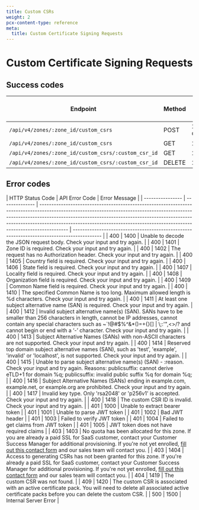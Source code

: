 ```yaml
---
title: Custom CSRs
weight: 2
pcx-content-type: reference
meta:
  title: Custom Certificate Signing Requests
---
```


# Custom Certificate Signing Requests

## Success codes

| Endpoint                                            | Method | HTTP Status Code |
| --------------------------------------------------- | ------ | ---------------- |
| `/api/v4/zones/:zone_id/custom_csrs`                | POST   | 201 Created      |
| `/api/v4/zones/:zone_id/custom_csrs`                | GET    | 200 OK           |
| `/api/v4/zones/:zone_id/custom_csrs/:custom_csr_id` | GET    | 200 OK           |
| `/api/v4/zones/:zone_id/custom_csrs/:custom_csr_id` | DELETE | 200 OK           |

## Error codes

| HTTP Status Code | API Error Code | Error Message                                                                                                                                                                                                                                                                                                                        |
| ---------------- | -------------- | ------------------------------------------------------------------------------------------------------------------------------------------------------------------------------------------------------------------------------------------------------------------------------------------------------------------------------------ | ------------------------------------------------------------------------------------------ |
| 400              | 1400           | Unable to decode the JSON request body. Check your input and try again.                                                                                                                                                                                                                                                              |
| 400              | 1401           | Zone ID is required. Check your input and try again.                                                                                                                                                                                                                                                                                 |
| 400              | 1402           | The request has no Authorization header. Check your input and try again.                                                                                                                                                                                                                                                             |
| 400              | 1405           | Country field is required. Check your input and try again.                                                                                                                                                                                                                                                                           |
| 400              | 1406           | State field is required. Check your input and try again.                                                                                                                                                                                                                                                                             |
| 400              | 1407           | Locality field is required. Check your input and try again.                                                                                                                                                                                                                                                                          |
| 400              | 1408           | Organization field is required. Check your input and try again.                                                                                                                                                                                                                                                                      |
| 400              | 1409           | Common Name field is required. Check your input and try again.                                                                                                                                                                                                                                                                       |
| 400              | 1410           | The specified Common Name is too long. Maximum allowed length is %d characters. Check your input and try again.                                                                                                                                                                                                                      |
| 400              | 1411           | At least one subject alternative name (SAN) is required. Check your input and try again.                                                                                                                                                                                                                                             |
| 400              | 1412           | Invalid subject alternative name(s) (SAN). SANs have to be smaller than 256 characters in length, cannot be IP addresses, cannot contain any special characters such as ~`!@#$%^&\*()=+{}[]                                                                                                                                          | \\;:'\",<>/? and cannot begin or end with a ‘-’ character. Check your input and try again. |
| 400              | 1413           | Subject Alternative Names (SANs) with non-ASCII characters are not supported. Check your input and try again.                                                                                                                                                                                                                        |
| 400              | 1414           | Reserved top domain subject alternative names (SAN), such as 'test', 'example', 'invalid' or 'localhost', is not supported. Check your input and try again.                                                                                                                                                                          |
| 400              | 1415           | Unable to parse subject alternative name(s) (SAN) - :reason. Check your input and try again. Reasons: publicsuffix: cannot derive eTLD+1 for domain %q; publicsuffix: invalid public suffix %q for domain %q;                                                                                                                        |
| 400              | 1416           | Subject Alternative Names (SANs) ending in example.com, example.net, or example.org are prohibited. Check your input and try again.                                                                                                                                                                                                  |
| 400              | 1417           | Invalid key type. Only 'rsa2048' or 'p256v1' is accepted. Check your input and try again.                                                                                                                                                                                                                                            |
| 400              | 1418           | The custom CSR ID is invalid. Check your input and try again.                                                                                                                                                                                                                                                                        |
| 401              | 1000           | Unable to extract bearer token                                                                                                                                                                                                                                                                                                       |
| 401              | 1001           | Unable to parse JWT token                                                                                                                                                                                                                                                                                                            |
| 401              | 1002           | Bad JWT header                                                                                                                                                                                                                                                                                                                       |
| 401              | 1003           | Failed to verify JWT token                                                                                                                                                                                                                                                                                                           |
| 401              | 1004           | Failed to get claims from JWT token                                                                                                                                                                                                                                                                                                  |
| 401              | 1005           | JWT token does not have required claims                                                                                                                                                                                                                                                                                              |
| 403              | 1403           | No quota has been allocated for this zone. If you are already a paid SSL for SaaS customer, contact your Customer Success Manager for additional provisioning. If you're not yet enrolled, [fill out this contact form](https://www.cloudflare.com/plans/enterprise/contact/) and our sales team will contact you.                   |
| 403              | 1404           | Access to generating CSRs has not been granted for this zone. If you're already a paid SSL for SaaS customer, contact your Customer Success Manager for additional provisioning. If you're not yet enrolled, [fill out this contact form](https://www.cloudflare.com/plans/enterprise/contact/) and our sales team will contact you. |
| 404              | 1419           | The custom CSR was not found.                                                                                                                                                                                                                                                                                                        |
| 409              | 1420           | The custom CSR is associated with an active certificate pack. You will need to delete all associated active certificate packs before you can delete the custom CSR.                                                                                                                                                                  |
| 500              | 1500           | Internal Server Error                                                                                                                                                                                                                                                                                                                |